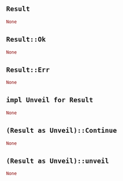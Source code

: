 ## `Result`

```rust
None
```

## `Result::Ok`

```rust
None
```

## `Result::Err`

```rust
None
```

## `impl Unveil for Result`

```rust
None
```

## `(Result as Unveil)::Continue`

```rust
None
```

## `(Result as Unveil)::unveil`

```rust
None
```
